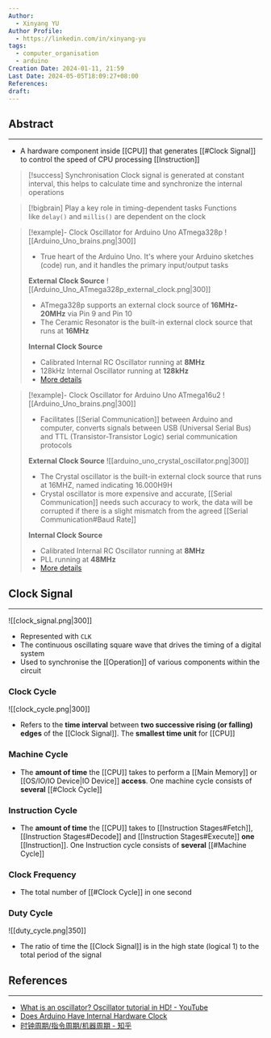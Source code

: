 ```yaml
---
Author:
  - Xinyang YU
Author Profile:
  - https://linkedin.com/in/xinyang-yu
tags:
  - computer_organisation
  - arduino
Creation Date: 2024-01-11, 21:59
Last Date: 2024-05-05T18:09:27+08:00
References: 
draft: 
---
```

## Abstract
---
- A hardware component inside [[CPU]] that generates [[#Clock Signal]] to control the speed of CPU processing [[Instruction]]


>[!success] Synchronisation
> Clock signal is generated at constant interval, this helps to calculate time and synchronize the internal operations

>[!bigbrain] Play a key role in timing-dependent tasks
> Functions like `delay()` and `millis()` are dependent on the clock

>[!example]- Clock Oscillator for Arduino Uno ATmega328p
> ![[Arduino_Uno_brains.png|300]]
> - True heart of the Arduino Uno. It's where your Arduino sketches (code) run, and it handles the primary input/output tasks
> 
> **External Clock Source**
> ![[Arduino_Uno_ATmega328p_external_clock.png|300]]
> - ATmega328p supports an external clock source of **16MHz-20MHz** via Pin 9 and Pin 10
> - The Ceramic Resonator is the built-in external clock source that runs at **16MHz**
> 
> **Internal Clock Source**
>  - Calibrated Internal RC Oscillator running at **8MHz**
>  - 128kHz Internal Oscillator running at **128kHz**
>  - [More details](https://linuxhint.com/arduino-internal-clock/#Calibrated-Internal-RC-Oscillator)

>[!example]- Clock Oscillator for Arduino Uno ATmega16u2
> ![[Arduino_Uno_brains.png|300]]
> - Facilitates [[Serial Communication]] between Arduino and computer, converts signals between USB (Universal Serial Bus) and TTL (Transistor-Transistor Logic) serial communication protocols
>   
> **External Clock Source**
> ![[arduino_uno_crystal_oscillator.png|300]]
> - The Crystal oscillator is the built-in external clock source that runs at 16MHZ, named indicating 16.000H9H
> - Crystal oscillator is more expensive and accurate, [[Serial Communication]] needs such accuracy to work, the data will be corrupted if there is a slight mismatch from the agreed [[Serial Communication#Baud Rate]]
> 
> **Internal Clock Source**
> - Calibrated Internal RC Oscillator running at **8MHz**
> - PLL running at **48MHz**
> - [More details](https://linuxhint.com/arduino-internal-clock/#Calibrated-Internal-RC-Oscillator)


## Clock Signal
---
![[clock_signal.png|300]]
- Represented with `CLK`
- The continuous oscillating square wave that drives the timing of a digital system
- Used to synchronise the [[Operation]] of various components within the circuit


### Clock Cycle
![[clock_cycle.png|300]]
- Refers to the **time interval** between **two successive rising (or falling) edges** of the [[Clock Signal]]. The **smallest time unit** for [[CPU]]

### Machine Cycle
- The **amount of time** the [[CPU]] takes to perform a [[Main Memory]] or [[OS/IO/IO Device|IO Device]] **access**. One machine cycle consists of **several** [[#Clock Cycle]]

### Instruction Cycle
- The **amount of time** the [[CPU]] takes to [[Instruction Stages#Fetch]], [[Instruction Stages#Decode]] and [[Instruction Stages#Execute]] **one** [[Instruction]]. One Instruction cycle consists of **several** [[#Machine Cycle]]

### Clock Frequency
- The total number of [[#Clock Cycle]] in one second

### Duty Cycle
![[duty_cycle.png|350]]

- The ratio of time the [[Clock Signal]] is in the high state (logical 1) to the total period of the signal

## References
---
- [What is an oscillator? Oscillator tutorial in HD! - YouTube](https://youtu.be/aJAZHPqEUKU?si=Pt-hOeXTN6z8j6Po&t=157)
- [Does Arduino Have Internal Hardware Clock](https://linuxhint.com/arduino-internal-clock/)
- [时钟周期/指令周期/机器周期 - 知乎](https://zhuanlan.zhihu.com/p/447927306?utm_id=0)